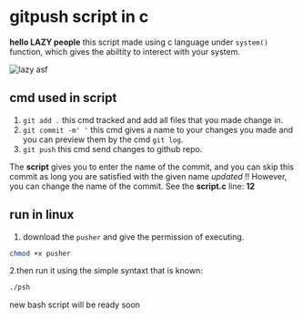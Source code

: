 # gitpush script in c

**hello LAZY people**
this script made using c language under ```system()``` function, which gives the abiltity to interect with your system.

![lazy asf](https://media.giphy.com/media/cuPm4p4pClZVC/giphy.gif)

## cmd used in script

1. ```git add .``` this cmd tracked and add all files that you made change in.
2. ```git commit -m' '``` this cmd gives a name to your changes you made and you can preview them by the cmd ```git log```.
3. ```git push``` this cmd send changes to github repo.

The **script** gives you to enter the name of the commit, and you can skip this commit as long you are satisfied with the given name _updated_ !! However, you can change the name of the commit. See the **script.c** line: **12**

## run in linux

1. download the ```pusher``` and give the permission of executing.

```bash
chmod +x pusher
```

2.then run it using the simple syntaxt that is known:

```bash
./psh
```
new bash script will be ready soon
